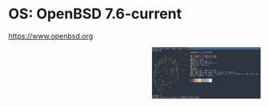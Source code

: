 # OS: OpenBSD 7.6-current

https://www.openbsd.org




<a href="https://github.com/ChefIronBelly/OpenBSD-D/blob/main/moneyshot.jpg"><img src="https://github.com/ChefIronBelly/OpenBSD-D/blob/main/moneyshot.jpg" width="43%" align="right"></a>
